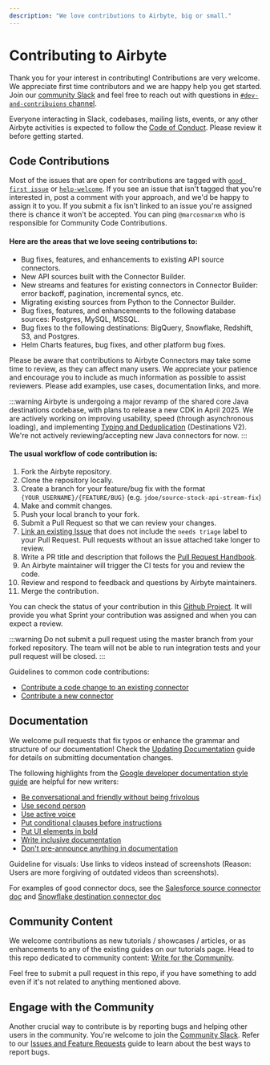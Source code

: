 ```yaml
---
description: "We love contributions to Airbyte, big or small."
---
```


# Contributing to Airbyte

Thank you for your interest in contributing! Contributions are very welcome.
We appreciate first time contributors and we are happy help you get started. Join our [community Slack](https://slack.airbyte.io) and feel free to reach out with questions in [`#dev-and-contribuions` channel](https://airbytehq.slack.com/archives/C054V9JFTC6).

Everyone interacting in Slack, codebases, mailing lists, events, or any other Airbyte activities is expected to follow the [Code of Conduct](../platform/community/code-of-conduct.md). Please review it before getting started.

## Code Contributions

Most of the issues that are open for contributions are tagged with [`good first issue`](https://github.com/airbytehq/airbyte/issues?q=is%3Aopen+is%3Aissue+label%3A%22good%20first%20issue%22) or [`help-welcome`](https://github.com/airbytehq/airbyte/issues?q=is%3Aopen+is%3Aissue+label%3Ahelp-welcome).
If you see an issue that isn't tagged that you're interested in, post a comment with your approach, and we'd be happy to assign it to you. If you submit a fix isn't linked to an issue you're assigned there is chance it won't be accepted. You can ping `@marcosmarxm` who is responsible for Community Code Contributions.

#### Here are the areas that we love seeing contributions to:

- Bug fixes, features, and enhancements to existing API source connectors.
- New API sources built with the Connector Builder.
- New streams and features for existing connectors in Connector Builder: error backoff, pagination, incremental syncs, etc.
- Migrating existing sources from Python to the Connector Builder.
- Bug fixes, features, and enhancements to the following database sources: Postgres, MySQL, MSSQL.
- Bug fixes to the following destinations: BigQuery, Snowflake, Redshift, S3, and Postgres.
- Helm Charts features, bug fixes, and other platform bug fixes.

Please be aware that contributions to Airbyte Connectors may take some time to review, as they can affect many users. We appreciate your patience and encourage you to include as much information as possible to assist reviewers. Please add examples, use cases, documentation links, and more.

:::warning
Airbyte is undergoing a major revamp of the shared core Java destinations codebase, with plans to release a new CDK in April 2025.
We are actively working on improving usability, speed (through asynchronous loading), and implementing [Typing and Deduplication](/using-airbyte/core-concepts/typing-deduping) (Destinations V2).
We're not actively reviewing/accepting new Java connectors for now.
:::

#### The usual workflow of code contribution is:

1. Fork the Airbyte repository.
2. Clone the repository locally.
3. Create a branch for your feature/bug fix with the format `{YOUR_USERNAME}/{FEATURE/BUG}` (e.g. `jdoe/source-stock-api-stream-fix`)
4. Make and commit changes.
5. Push your local branch to your fork.
6. Submit a Pull Request so that we can review your changes.
7. [Link an existing Issue](https://docs.github.com/en/issues/tracking-your-work-with-issues/linking-a-pull-request-to-an-issue) that does not include the `needs triage` label to your Pull Request. Pull requests without an issue attached take longer to review.
8. Write a PR title and description that follows the [Pull Request Handbook](./resources/pull-requests-handbook.md).
9. An Airbyte maintainer will trigger the CI tests for you and review the code.
10. Review and respond to feedback and questions by Airbyte maintainers.
11. Merge the contribution.

You can check the status of your contribution in this [Github Project](https://github.com/orgs/airbytehq/projects/108/views/4). It will provide you what Sprint your contribution was assigned and when you can expect a review.

:::warning
Do not submit a pull request using the master branch from your forked repository.
The team will not be able to run integration tests and your pull request will be closed.
:::

Guidelines to common code contributions:

- [Contribute a code change to an existing connector](change-cdk-connector.md)
- [Contribute a new connector](submit-new-connector.md)

## Documentation

We welcome pull requests that fix typos or enhance the grammar and structure of our documentation! Check the [Updating Documentation](writing-docs.md) guide for details on submitting documentation changes.

The following highlights from the [Google developer documentation style guide](https://developers.google.com/style) are helpful for new writers:

- [Be conversational and friendly without being frivolous](https://developers.google.com/style/tone)
- [Use second person](https://developers.google.com/style/person)
- [Use active voice](https://developers.google.com/style/voice)
- [Put conditional clauses before instructions](https://developers.google.com/style/clause-order)
- [Put UI elements in bold](https://developers.google.com/style/ui-elements)
- [Write inclusive documentation](https://developers.google.com/style/inclusive-documentation)
- [Don't pre-announce anything in documentation](https://developers.google.com/style/future)

Guideline for visuals: Use links to videos instead of screenshots (Reason: Users are more forgiving of outdated videos than screenshots).

For examples of good connector docs, see the [Salesforce source connector doc](https://docs.airbyte.com/integrations/sources/salesforce) and [Snowflake destination connector doc](https://docs.airbyte.com/integrations/destinations/snowflake)

## Community Content

We welcome contributions as new tutorials / showcases / articles, or as enhancements to any of the existing guides on our tutorials page. Head to this repo dedicated to community content: [Write for the Community](https://github.com/airbytehq/write-for-the-community).

Feel free to submit a pull request in this repo, if you have something to add even if it's not related to anything mentioned above.

## Engage with the Community

Another crucial way to contribute is by reporting bugs and helping other users in the community. You're welcome to join the [Community Slack](https://slack.airbyte.io). Refer to our [Issues and Feature Requests](issues-and-requests.md) guide to learn about the best ways to report bugs.
